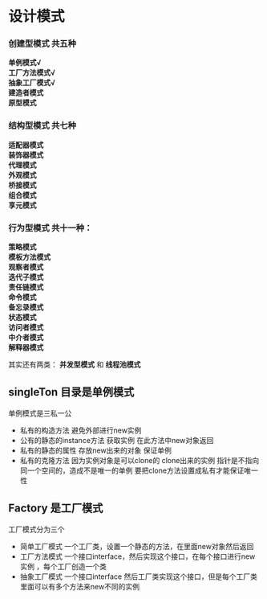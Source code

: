 # 设计模式 

### 创建型模式 共五种
__单例模式√__  
__工厂方法模式√__  
__抽象工厂模式√__  
__建造者模式__  
__原型模式__  

### 结构型模式 共七种
__适配器模式__  
__装饰器模式__   
__代理模式__  
__外观模式__   
__桥接模式__  
__组合模式__  
__享元模式__  
  
### 行为型模式 共十一种：  
__策略模式__  
__模板方法模式__  
__观察者模式__  
__迭代子模式__  
__责任链模式__  
__命令模式__  
__备忘录模式__  
__状态模式__  
__访问者模式__  
__中介者模式__  
__解释器模式__  

其实还有两类： __并发型模式__ 和 __线程池模式__



## singleTon 目录是单例模式
单例模式是三私一公
* 私有的构造方法  避免外部进行new实例
* 公有的静态的instance方法  获取实例 在此方法中new对象返回 
* 私有的静态的属性 存放new出来的对象 保证单例
* 私有的克隆方法 因为实例对象是可以clone的 clone出来的实例 指针是不指向同一个空间的，造成不是唯一的单例 要把clone方法设置成私有才能保证唯一性 


## Factory 是工厂模式
工厂模式分为三个
* 简单工厂模式
一个工厂类，设置一个静态的方法，在里面new对象然后返回
* 工厂方法模式
一个接口interface，然后实现这个接口，在每个接口进行new实例 ，每个工厂创造一个类
* 抽象工厂模式
一个接口interface 然后工厂类实现这个接口，但是每个工厂类里面可以有多个方法来new不同的实例
